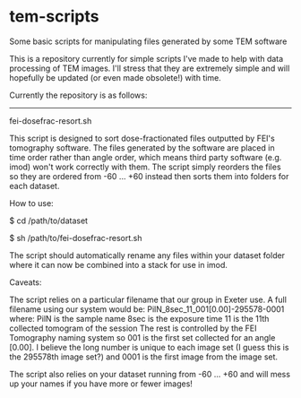 # tem-scripts
Some basic scripts for manipulating files generated by some TEM software

This is a repository currently for simple scripts I've made to help with data processing of TEM images. I'll stress that they are extremely simple and will hopefully be updated (or even made obsolete!) with time.

Currently the repository is as follows:

-------------------------------

fei-dosefrac-resort.sh

This script is designed to sort dose-fractionated files outputted by FEI's tomography software. The files generated by the software are placed in time order rather than angle order, which means third party software (e.g. imod) won't work correctly with them. The script simply reorders the files so they are ordered from -60 ... +60 instead then sorts them into folders for each dataset.

How to use:

$ cd /path/to/dataset

$ sh /path/to/fei-dosefrac-resort.sh

The script should automatically rename any files within your dataset folder where it can now be combined into a stack for use in imod.

Caveats: 

The script relies on a particular filename that our group in Exeter use. A full filename using our system would be:
PilN_8sec_11_001[0.00]-295578-0001
where:
    PilN is the sample name
    8sec is the exposure time
    11 is the 11th collected tomogram of the session
The rest is controlled by the FEI Tomography naming system so 001 is the first set collected for an angle [0.00]. I believe the long number is unique to each image set (I guess this is the 295578th image set?) and 0001 is the first image from the image set.

The script also relies on your dataset running from -60 ... +60 and will mess up your names if you have more or fewer images!
